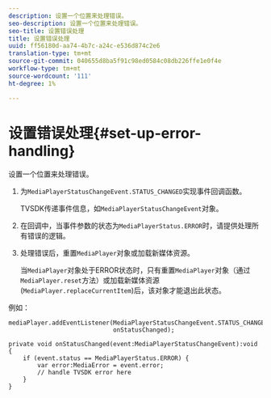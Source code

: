 ```yaml
---
description: 设置一个位置来处理错误。
seo-description: 设置一个位置来处理错误。
seo-title: 设置错误处理
title: 设置错误处理
uuid: ff56180d-aa74-4b7c-a24c-e536d874c2e6
translation-type: tm+mt
source-git-commit: 040655d8ba5f91c98ed0584c08db226ffe1e0f4e
workflow-type: tm+mt
source-wordcount: '111'
ht-degree: 1%

---
```



# 设置错误处理{#set-up-error-handling}

设置一个位置来处理错误。

1. 为`MediaPlayerStatusChangeEvent.STATUS_CHANGED`实现事件回调函数。

   TVSDK传递事件信息，如`MediaPlayerStatusChangeEvent`对象。
1. 在回调中，当事件参数的状态为`MediaPlayerStatus.ERROR`时，请提供处理所有错误的逻辑。
1. 处理错误后，重置`MediaPlayer`对象或加载新媒体资源。

   当`MediaPlayer`对象处于ERROR状态时，只有重置`MediaPlayer`对象（通过`MediaPlayer.reset`方法）或加载新媒体资源(`MediaPlayer.replaceCurrentItem`)后，该对象才能退出此状态。

<!--<a id="example_49FF225E92EA494AA06B2E5F26101F4C"></a>-->

例如：

```
mediaPlayer.addEventListener(MediaPlayerStatusChangeEvent.STATUS_CHANGED,  
                             onStatusChanged); 
 
private void onStatusChanged(event:MediaPlayerStatusChangeEvent):void { 
    if (event.status == MediaPlayerStatus.ERROR) { 
        var error:MediaError = event.error; 
        // handle TVSDK error here 
    } 
} 
```

